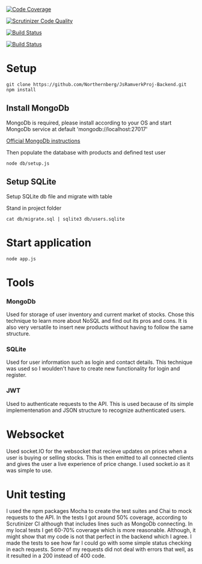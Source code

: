 [![Code Coverage](https://scrutinizer-ci.com/g/Northernberg/JsRamverkProj-Backend/badges/coverage.png?b=master)](https://scrutinizer-ci.com/g/Northernberg/JsRamverkProj-Backend/?branch=master)

[![Scrutinizer Code Quality](https://scrutinizer-ci.com/g/Northernberg/JsRamverkProj-Backend/badges/quality-score.png?b=master)](https://scrutinizer-ci.com/g/Northernberg/JsRamverkProj-Backend/?branch=master)

[![Build Status](https://scrutinizer-ci.com/g/Northernberg/JsRamverkProj-Backend/badges/build.png?b=master)](https://scrutinizer-ci.com/g/Northernberg/JsRamverkProj-Backend/build-status/master)

[![Build Status](https://travis-ci.org/Northernberg/Jsramverk-back.svg?branch=master)](https://travis-ci.org/Northernberg/Jsramverk-back)

# Setup

```
git clone https://github.com/Northernberg/JsRamverkProj-Backend.git
npm install
```
## Install MongoDb
MongoDb is required, please install according to your OS and start MongoDb service at default 'mongodb://localhost:27017'

[Official MongoDb instructions](https://docs.mongodb.com/manual/installation/)

Then populate the database with products and defined test user
```
node db/setup.js
```

## Setup SQLite
Setup SQLite db file and migrate with table


Stand in project folder
```
cat db/migrate.sql | sqlite3 db/users.sqlite
```
# Start application

`node app.js`

# Tools

### MongoDb

Used for storage of user inventory and current market of stocks. Chose this technique to learn more about NoSQL and find out its pros and cons. It is also very versatile to insert new products without having to follow the same structure.

### SQLite

Used for user information such as login and contact details. This technique was used so I woulden't have to create new functionality for login and register.

### JWT

Used to authenticate requests to the API. This is used because of its simple implementenation and JSON structure to recognize authenticated users.

# Websocket

Used socket.IO for the websocket that recieve updates on prices when a user is buying or selling stocks. This is then emitted to all connected clients and gives the user a live experience of price change. I used socket.io as it was simple to use.

# Unit testing

I used the npm packages Mocha to create the test suites and Chai to mock requests to the API. In the tests I got around 50% coverage, according to Scrutinizer CI although that includes lines such as MongoDb connecting. In my local tests I get 60-70% coverage which is more reasonable. Although, it might show that my code is not that perfect in the backend which I agree. I made the tests to see how far I could go with some simple status checking in each requests. Some of my requests did not deal with errors that well, as it resulted in a 200 instead of 400 code.
